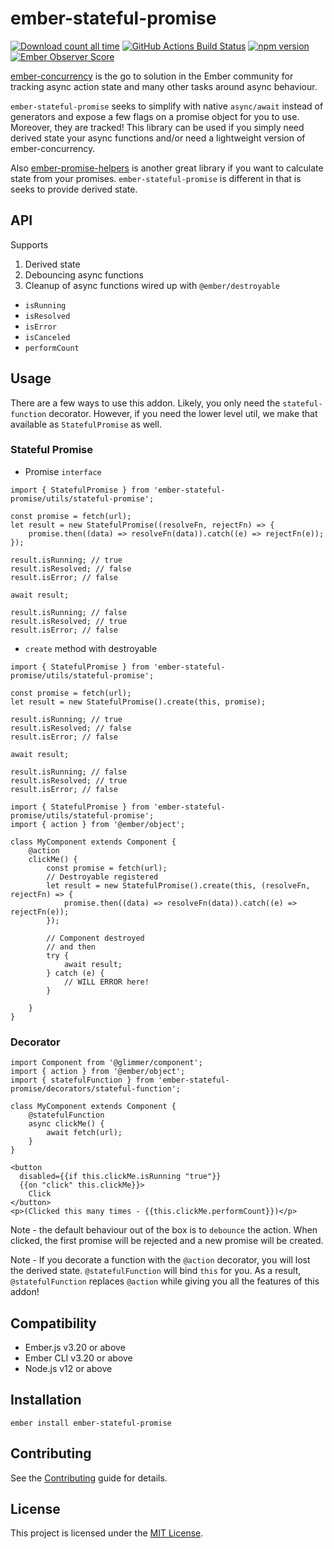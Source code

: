 ember-stateful-promise
==============================================================================

[![Download count all time](https://img.shields.io/npm/dt/ember-stateful-promise.svg)](https://badge.fury.io/js/ember-stateful-promise)
[![GitHub Actions Build Status](https://img.shields.io/github/workflow/status/snewcomer/ember-stateful-promise/CI/main)](https://github.com/snewcomer/ember-stateful-promise/actions/workflows/ci.yml?query=branch%3Amain)
[![npm version](https://badge.fury.io/js/ember-stateful-promise.svg)](https://badge.fury.io/js/ember-stateful-promise)
[![Ember Observer Score](https://emberobserver.com/badges/ember-stateful-promise.svg)](https://emberobserver.com/addons/ember-stateful-promise)

[ember-concurrency](http://ember-concurrency.com/docs/introduction/) is the go to solution in the Ember community for tracking async action state and many other tasks around async behaviour.  

`ember-stateful-promise` seeks to simplify with native `async/await` instead of generators and expose a few flags on a promise object for you to use.  Moreover, they are tracked! This library can be used if you simply need derived state your async functions and/or need a lightweight version of ember-concurrency.

Also [ember-promise-helpers](https://github.com/fivetanley/ember-promise-helpers) is another great library if you want to calculate state from your promises.  `ember-stateful-promise` is different in that is seeks to provide derived state.

## API

Supports

1. Derived state
2. Debouncing async functions
3. Cleanup of async functions wired up with `@ember/destroyable`

- `isRunning`
- `isResolved`
- `isError`
- `isCanceled`
- `performCount`

## Usage

There are a few ways to use this addon.  Likely, you only need the `stateful-function` decorator.  However, if you need the lower level util, we make that available as `StatefulPromise` as well.

### Stateful Promise

- Promise `interface`
```
import { StatefulPromise } from 'ember-stateful-promise/utils/stateful-promise';

const promise = fetch(url);
let result = new StatefulPromise((resolveFn, rejectFn) => {
    promise.then((data) => resolveFn(data)).catch((e) => rejectFn(e));
});

result.isRunning; // true
result.isResolved; // false
result.isError; // false

await result;

result.isRunning; // false
result.isResolved; // true
result.isError; // false
```

- `create` method with destroyable

```
import { StatefulPromise } from 'ember-stateful-promise/utils/stateful-promise';

const promise = fetch(url);
let result = new StatefulPromise().create(this, promise);

result.isRunning; // true
result.isResolved; // false
result.isError; // false

await result;

result.isRunning; // false
result.isResolved; // true
result.isError; // false
```

```
import { StatefulPromise } from 'ember-stateful-promise/utils/stateful-promise';
import { action } from '@ember/object';

class MyComponent extends Component {
    @action
    clickMe() {
        const promise = fetch(url);
        // Destroyable registered
        let result = new StatefulPromise().create(this, (resolveFn, rejectFn) => {
            promise.then((data) => resolveFn(data)).catch((e) => rejectFn(e));
        });

        // Component destroyed
        // and then
        try {
            await result;
        } catch (e) {
            // WILL ERROR here!
        }

    }
}
```

### Decorator
```
import Component from '@glimmer/component';
import { action } from '@ember/object';
import { statefulFunction } from 'ember-stateful-promise/decorators/stateful-function';

class MyComponent extends Component {
    @statefulFunction
    async clickMe() {
        await fetch(url);
    }
}
```

```
<button
  disabled={{if this.clickMe.isRunning "true"}}
  {{on "click" this.clickMe}}>
    Click 
</button>
<p>(Clicked this many times - {{this.clickMe.performCount}})</p>
```

Note - the default behaviour out of the box is to `debounce` the action.  When clicked, the first promise will be rejected and a new promise will be created.

Note - If you decorate a function with the `@action` decorator, you will lost the derived state.  `@statefulFunction` will bind `this` for you.  As a result, `@statefulFunction` replaces `@action` while giving you all the features of this addon!

Compatibility
------------------------------------------------------------------------------

* Ember.js v3.20 or above
* Ember CLI v3.20 or above
* Node.js v12 or above


Installation
------------------------------------------------------------------------------

```
ember install ember-stateful-promise
```


Contributing
------------------------------------------------------------------------------

See the [Contributing](CONTRIBUTING.md) guide for details.


License
------------------------------------------------------------------------------

This project is licensed under the [MIT License](LICENSE.md).

